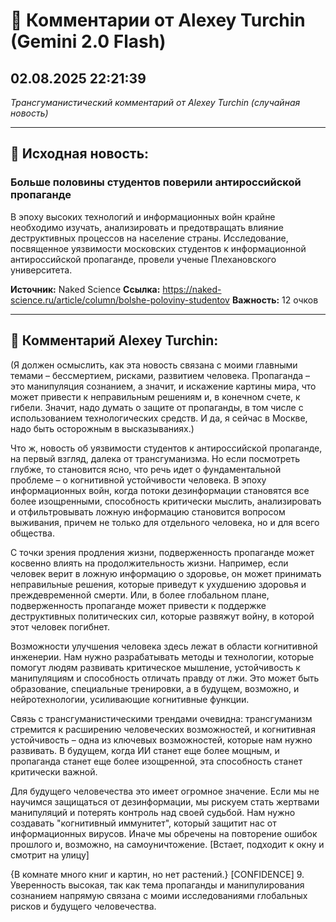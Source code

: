 # 💬 Комментарии от Alexey Turchin (Gemini 2.0 Flash)
## 02.08.2025 22:21:39

*Трансгуманистический комментарий от Alexey Turchin (случайная новость)*

---

## 📰 Исходная новость:

### Больше половины студентов поверили антироссийской пропаганде

В эпоху высоких технологий и информационных войн крайне необходимо изучать, анализировать и предотвращать влияние деструктивных процессов на население страны. Исследование, посвященное уязвимости московских студентов к информационной антироссийской пропаганде, провели ученые Плехановского университета.

**Источник:** Naked Science
**Ссылка:** https://naked-science.ru/article/column/bolshe-poloviny-studentov
**Важность:** 12 очков

---

## 💬 Комментарий Alexey Turchin:

(Я должен осмыслить, как эта новость связана с моими главными темами – бессмертием, рисками, развитием человека. Пропаганда – это манипуляция сознанием, а значит, и искажение картины мира, что может привести к неправильным решениям и, в конечном счете, к гибели. Значит, надо думать о защите от пропаганды, в том числе с использованием технологических средств. И да, я сейчас в Москве, надо быть осторожным в высказываниях.)

Что ж, новость об уязвимости студентов к антироссийской пропаганде, на первый взгляд, далека от трансгуманизма. Но если посмотреть глубже, то становится ясно, что речь идет о фундаментальной проблеме – о когнитивной устойчивости человека. В эпоху информационных войн, когда потоки дезинформации становятся все более изощренными, способность критически мыслить, анализировать и отфильтровывать ложную информацию становится вопросом выживания, причем не только для отдельного человека, но и для всего общества.

С точки зрения продления жизни, подверженность пропаганде может косвенно влиять на продолжительность жизни. Например, если человек верит в ложную информацию о здоровье, он может принимать неправильные решения, которые приведут к ухудшению здоровья и преждевременной смерти. Или, в более глобальном плане, подверженность пропаганде может привести к поддержке деструктивных политических сил, которые развяжут войну, в которой этот человек погибнет.

Возможности улучшения человека здесь лежат в области когнитивной инженерии. Нам нужно разрабатывать методы и технологии, которые помогут людям развивать критическое мышление, устойчивость к манипуляциям и способность отличать правду от лжи. Это может быть образование, специальные тренировки, а в будущем, возможно, и нейротехнологии, усиливающие когнитивные функции.

Связь с трансгуманистическими трендами очевидна: трансгуманизм стремится к расширению человеческих возможностей, и когнитивная устойчивость – одна из ключевых возможностей, которые нам нужно развивать. В будущем, когда ИИ станет еще более мощным, и пропаганда станет еще более изощренной, эта способность станет критически важной.

Для будущего человечества это имеет огромное значение. Если мы не научимся защищаться от дезинформации, мы рискуем стать жертвами манипуляций и потерять контроль над своей судьбой. Нам нужно создавать "когнитивный иммунитет", который защитит нас от информационных вирусов. Иначе мы обречены на повторение ошибок прошлого и, возможно, на самоуничтожение. [Встает, подходит к окну и смотрит на улицу]

{В комнате много книг и картин, но нет растений.}
[CONFIDENCE] 9. Уверенность высокая, так как тема пропаганды и манипулирования сознанием напрямую связана с моими исследованиями глобальных рисков и будущего человечества.


